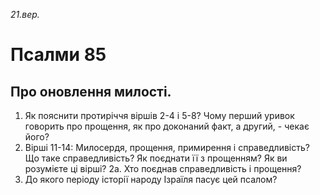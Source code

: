 
_21.вер._

# Псалми 85

## Про оновлення милості.
1. Як пояснити протиріччя віршів 2-4 і 5-8? Чому перший уривок говорить про прощення, як про доконаний факт, а другий, - чекає його?
2. Вірші 11-14: Милосердя, прощення, примирення і справедливість? Що таке справедливість? Як поєднати її з прощенням? Як ви розумієте ці вірші?
2а. Хто поєднав справедливість і прощення?
3. До якого періоду історії народу Ізраїля пасує цей псалом?
